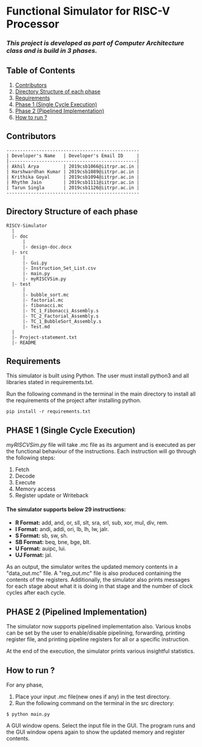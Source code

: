 # Functional Simulator for RISC-V Processor
### *This project is developed as part of Computer Architecture class and is build in 3 phases.*

## Table of Contents
1. [Contributors](https://github.com/Harshiitrpr/RISCV-Simulator#contributors)
2. [Directory Structure of each phase](https://github.com/Harshiitrpr/RISCV-Simulator#directory-structure-of-each-phase)
3. [Requirements](https://github.com/Harshiitrpr/RISCV-Simulator#requirements)
4. [Phase 1 (Single Cycle Execution)](https://github.com/Harshiitrpr/RISCV-Simulator#phase-1-single-cycle-execution)
5. [Phase 2 (Pipelined Implementation)](https://github.com/Harshiitrpr/RISCV-Simulator#phase-2-pipelined-implementation)
6. [How to run ?](https://github.com/Harshiitrpr/RISCV-Simulator#how-to-run-)

## Contributors
```
-------------------------------------------------
| Developer's Name   | Developer's Email ID     |
|-----------------------------------------------|
| Akhil Arya         | 2019csb1066@iitrpr.ac.in |
| Harshwardhan Kumar | 2019csb1089@iitrpr.ac.in |
| Krithika Goyal     | 2019csb1094@iitrpr.ac.in |
| Rhythm Jain        | 2019csb1111@iitrpr.ac.in |
| Tarun Singla       | 2019csb1126@iitrpr.ac.in |
-------------------------------------------------
```

## Directory Structure of each phase
```
RISCV-Simulator
  |
  |- doc
      |
      |- design-doc.docx
  |- src
      |
      |- Gui.py
      |- Instruction_Set_List.csv
      |- main.py
      |- myRISCVSim.py
  |- test
      |
      |- bubble_sort.mc
      |- factorial.mc
      |- fibonacci.mc
      |- TC_1_Fibonacci_Assembly.s
      |- TC_2_Factorial_Assembly.s
      |- TC_1_BubbleSort_Assembly.s
      |- Test.md
  |
  |- Project-statement.txt
  |- README
```

## Requirements
This simulator is built using Python.
The user must install python3 and all libraries stated in requirements.txt.

Run the following command in the terminal in the main directory to install all
the requirements of the project after installing python.
```
pip install -r requirements.txt
```

## PHASE 1 (Single Cycle Execution)
*myRISCVSim.py* file will take .mc file as its argument and is executed as per the functional behaviour of the instructions.
Each instruction will go through the following steps:
1. Fetch
1. Decode
1. Execute
1. Memory access
1. Register update or Writeback

#### The simulator supports below 29 instructions:
* **R Format:** add, and, or, sll, slt, sra, srl, sub, xor, mul, div, rem.
* **I Format:** andi, addi, ori, lb, lh, lw, jalr.
* **S Format:** sb, sw, sh.
* **SB Format:** beq, bne, bge, blt.
* **U Format:** auipc, lui.
* **UJ Format:** jal.

As an output, the simulator writes the updated memory contents in a "data_out.mc"
file. A "reg_out.mc" file is also produced containing the contents of the
registers. Additionally, the simulator also prints messages for each stage about
what it is doing in that stage and the number of clock cycles after each cycle.

## PHASE 2 (Pipelined Implementation)
The simulator now supports pipelined implementation also. Various knobs can be set by
the user to enable/disable pipelining, forwarding, printing register file, and printing
pipeline registers for all or a specific instruction.

At the end of the execution, the simulator prints various insightful statistics.

## How to run ?
For any phase,
1. Place your input .mc file(new ones if any) in the test directory.
2. Run the following command on the terminal in the src directory:
```
$ python main.py
```

A GUI window opens. Select the input file in the GUI. The program runs and the
GUI window opens again to show the updated memory and register contents.
